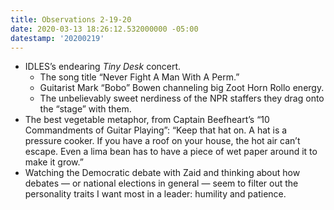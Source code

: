 ```yaml
---
title: Observations 2-19-20
date: 2020-03-13 18:26:12.532000000 -05:00
datestamp: '20200219'
---
```


- IDLES’s endearing *Tiny Desk* concert.
	- The song title “Never Fight A Man With A Perm.”
	- Guitarist Mark “Bobo” Bowen channeling big Zoot Horn Rollo energy.
	- The unbelievably sweet nerdiness of the NPR staffers they drag onto the “stage” with them.
- The best vegetable metaphor, from Captain Beefheart’s “10 Commandments of Guitar Playing”: “Keep that hat on. A hat is a pressure cooker. If you have a roof on your house, the hot air can’t escape. Even a lima bean has to have a piece of wet paper around it to make it grow.”
- Watching the Democratic debate with Zaid and thinking about how debates — or national elections in general — seem to filter out the personality traits I want most in a leader: humility and patience.
